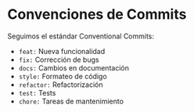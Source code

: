 # Convenciones de Commits

Seguimos el estándar Conventional Commits:

- `feat:` Nueva funcionalidad
- `fix:` Corrección de bugs
- `docs:` Cambios en documentación
- `style:` Formateo de código
- `refactor:` Refactorización
- `test:` Tests
- `chore:` Tareas de mantenimiento

